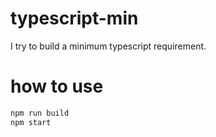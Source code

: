# typescript-min
I try to build a minimum typescript requirement.

# how to use
```bash
npm run build
npm start
```